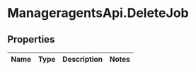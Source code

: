 # ManageragentsApi.DeleteJob

## Properties
Name | Type | Description | Notes
------------ | ------------- | ------------- | -------------


